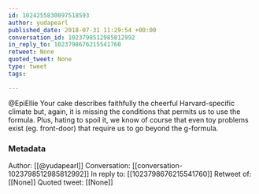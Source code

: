 ```yaml
---
id: 1024255830097518593
author: yudapearl
published_date: 2018-07-31 11:29:54 +00:00
conversation_id: 1023798512985812992
in_reply_to: 1023798676215541760
retweet: None
quoted_tweet: None
type: tweet
tags:

---
```


@EpiEllie Your cake describes faithfully the cheerful Harvard-specific climate but, again, it is missing the conditions that permits us to use the formula. Plus, hating to spoil it, we know of course that even toy problems exist (eg. front-door) that require us to go beyond the g-formula.

### Metadata

Author: [[@yudapearl]]
Conversation: [[conversation-1023798512985812992]]
In reply to: [[1023798676215541760]]
Retweet of: [[None]]
Quoted tweet: [[None]]
